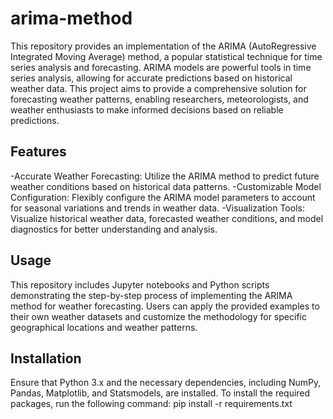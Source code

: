 # arima-method
This repository provides an implementation of the ARIMA (AutoRegressive Integrated Moving Average) method, a popular statistical technique for time series analysis and forecasting. 
ARIMA models are powerful tools in time series analysis, allowing for accurate predictions based on historical weather data. This project aims to provide a comprehensive solution for forecasting weather patterns, enabling researchers, meteorologists, and weather enthusiasts to make informed decisions based on reliable predictions.
## Features
-Accurate Weather Forecasting: Utilize the ARIMA method to predict future weather conditions based on historical data patterns.
-Customizable Model Configuration: Flexibly configure the ARIMA model parameters to account for seasonal variations and trends in weather data.
-Visualization Tools: Visualize historical weather data, forecasted weather conditions, and model diagnostics for better understanding and analysis.
## Usage
This repository includes Jupyter notebooks and Python scripts demonstrating the step-by-step process of implementing the ARIMA method for weather forecasting. Users can apply the provided examples to their own weather datasets and customize the methodology for specific geographical locations and weather patterns.
## Installation
Ensure that Python 3.x and the necessary dependencies, including NumPy, Pandas, Matplotlib, and Statsmodels, are installed. To install the required packages, run the following command:
pip install -r requirements.txt
